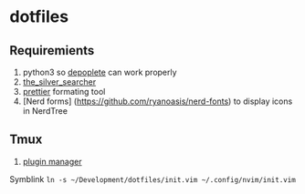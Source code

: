 # dotfiles

## Requiremients
1. python3 so [depoplete](https://github.com/Shougo/deoplete.nvim) can work properly
2. [the_silver_searcher](https://github.com/ggreer/the_silver_searcher)
3. [prettier](https://github.com/prettier/prettier) formating tool
4. [Nerd forms] (https://github.com/ryanoasis/nerd-fonts) to display icons in NerdTree

## Tmux
1. [plugin manager](https://github.com/tmux-plugins/tpm)

Symblink `ln -s ~/Development/dotfiles/init.vim ~/.config/nvim/init.vim`
